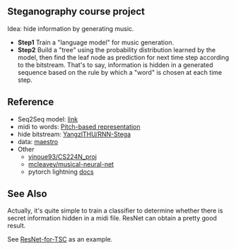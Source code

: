## Steganography course project

Idea: hide information by generating music.

-  **Step1** Train a "language model" for music generation.
-  **Step2** Build a "tree" using the probability distribution learned by the model, then find the leaf node as prediction for next time step according to the bitstream. That's to say, information is hidden in a generated sequence based on the rule by which a "word" is chosen at each time step.

## Reference

- Seq2Seq model: [link](https://teddykoker.com/2020/02/nlp-from-scratch-annotated-attention/)
- midi to words: [Pitch-based representation](https://salu133445.github.io/muspy/representations/index.html)
- hide bitstream: [YangzlTHU/RNN-Stega](https://github.com/YangzlTHU/RNN-Stega)
- data: [maestro](https://magenta.tensorflow.org/datasets/maestro)
- Other
  - [yinoue93/CS224N_proj](https://github.com/yinoue93/CS224N_proj)
  - [mcleavey/musical-neural-net](https://github.com/mcleavey/musical-neural-net)
  - pytorch lightning [docs](https://pytorch-lightning.readthedocs.io)

## See Also
Actually, it's quite simple to train a classifier to determine whether there is secret information hidden in a midi file. ResNet can obtain a pretty good result.

See [ResNet-for-TSC](https://github.com/02w/ResNet-for-TSC) as an example.